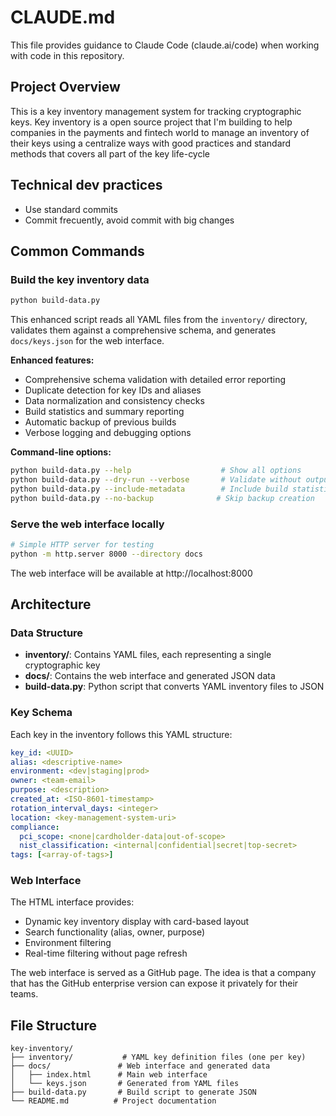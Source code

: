 # CLAUDE.md

This file provides guidance to Claude Code (claude.ai/code) when working with code in this repository.

## Project Overview

This is a key inventory management system for tracking cryptographic keys.
Key inventory is a open source project that I'm building to help companies in the payments and fintech world to manage an inventory of their keys using a centralize ways with good practices and standard methods that covers all part of the key life-cycle

## Technical dev practices

- Use standard commits
- Commit frecuently, avoid commit with big changes

## Common Commands

### Build the key inventory data
```bash
python build-data.py
```
This enhanced script reads all YAML files from the `inventory/` directory, validates them against a comprehensive schema, and generates `docs/keys.json` for the web interface.

**Enhanced features:**
- Comprehensive schema validation with detailed error reporting
- Duplicate detection for key IDs and aliases
- Data normalization and consistency checks
- Build statistics and summary reporting
- Automatic backup of previous builds
- Verbose logging and debugging options

**Command-line options:**
```bash
python build-data.py --help                    # Show all options
python build-data.py --dry-run --verbose       # Validate without output
python build-data.py --include-metadata        # Include build statistics
python build-data.py --no-backup              # Skip backup creation
```

### Serve the web interface locally
```bash
# Simple HTTP server for testing
python -m http.server 8000 --directory docs
```
The web interface will be available at http://localhost:8000

## Architecture

### Data Structure
- **inventory/**: Contains YAML files, each representing a single cryptographic key
- **docs/**: Contains the web interface and generated JSON data
- **build-data.py**: Python script that converts YAML inventory files to JSON

### Key Schema
Each key in the inventory follows this YAML structure:
```yaml
key_id: <UUID>
alias: <descriptive-name>
environment: <dev|staging|prod>
owner: <team-email>
purpose: <description>
created_at: <ISO-8601-timestamp>
rotation_interval_days: <integer>
location: <key-management-system-uri>
compliance:
  pci_scope: <none|cardholder-data|out-of-scope>
  nist_classification: <internal|confidential|secret|top-secret>
tags: [<array-of-tags>]
```

### Web Interface
The HTML interface provides:
- Dynamic key inventory display with card-based layout
- Search functionality (alias, owner, purpose)
- Environment filtering
- Real-time filtering without page refresh

The web interface is served as a GitHub page. The idea is that a company that has the GitHub enterprise version can expose it privately for their teams.

## File Structure
```
key-inventory/
├── inventory/           # YAML key definition files (one per key)
├── docs/               # Web interface and generated data
│   ├── index.html      # Main web interface
│   └── keys.json       # Generated from YAML files
├── build-data.py       # Build script to generate JSON
└── README.md          # Project documentation
```
